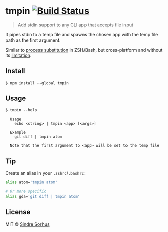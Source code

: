 # tmpin [![Build Status](https://travis-ci.org/sindresorhus/tmpin.svg?branch=master)](https://travis-ci.org/sindresorhus/tmpin)

> Add stdin support to any CLI app that accepts file input

It pipes stdin to a temp file and spawns the chosen app with the temp file path as the first argument.

Similar to [process substitution](https://en.wikipedia.org/wiki/Process_substitution) in ZSH/Bash, but cross-platform and without its [limitation](https://en.wikipedia.org/wiki/Process_substitution#Limitations).


## Install

```
$ npm install --global tmpin
```


## Usage

```
$ tmpin --help

  Usage
    echo <string> | tmpin <app> [<args>]

  Example
    git diff | tmpin atom

  Note that the first argument to <app> will be set to the temp file
```


## Tip

Create an alias in your `.zshrc`/`.bashrc`:

```sh
alias atom='tmpin atom'

# Or more specific
alias gda='git diff | tmpin atom'
```


## License

MIT © [Sindre Sorhus](https://sindresorhus.com)
